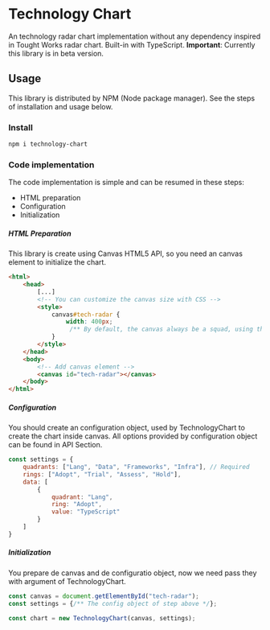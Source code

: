 # Technology Chart
An technology radar chart implementation without any dependency inspired in Tought Works radar chart.
Built-in with TypeScript.
**Important**: Currently this library is in beta version. 

## Usage
This library is distributed by NPM (Node package manager). See the steps of installation and usage below.

### Install
```bash
npm i technology-chart
```

### Code implementation
The code implementation is simple and can be resumed in these steps:
- HTML preparation
- Configuration
- Initialization

##### HTML Preparation
This library is create using Canvas HTML5 API, so you need an canvas element to initialize the chart.

```html
<html>
    <head>
        [...]
        <!-- You can customize the canvas size with CSS -->
        <style>
            canvas#tech-radar {
                width: 400px;
                 /** By default, the canvas always be a squad, using the maximum size [Math.max(width, height)]*/
            }
        </style>
    </head>
    <body>
        <!-- Add canvas element -->
        <canvas id="tech-radar"></canvas>
    </body>
</html>
```

##### Configuration
You should create an configuration object, used by TechnologyChart to create the chart inside canvas.
All options provided by configuration object can be found in API Section.

```javascript
const settings = {
    quadrants: ["Lang", "Data", "Frameworks", "Infra"], // Required
    rings: ["Adopt", "Trial", "Assess", "Hold"],
    data: [
        {
            quadrant: "Lang",
            ring: "Adopt",
            value: "TypeScript"
        }
    ]
}
```

##### Initialization
You prepare de canvas and de configuratio object, now we need pass they with argument of TechnologyChart.

```javascript
const canvas = document.getElementById("tech-radar");
const settings = {/** The config object of step above */};

const chart = new TechnologyChart(canvas, settings);
```